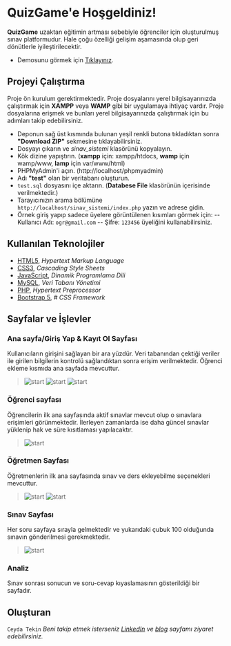 ﻿# QuizGame'e Hoşgeldiniz!

**QuizGame** uzaktan eğitimin artması sebebiyle öğrenciler için oluşturulmuş sınav platformudur. Hale çoğu özelliği gelişim aşamasında olup geri dönütlerle iyileştirilecektir.
* Demosunu görmek için [Tıklayınız](http://quizgame.eu5.org/index.php).

## Projeyi Çalıştırma
Proje ön kurulum gerektirmektedir. Proje dosyalarını yerel bilgisayarınızda çalıştırmak için **XAMPP** veya **WAMP** gibi bir uygulamaya ihtiyaç vardır. Proje dosyalarına erişmek ve bunları yerel bilgisayarınızda çalıştırmak için bu adımları takip edebilirsiniz.
- Deponun sağ üst kısmında bulunan yeşil renkli butona tıkladıktan sonra **"Download ZIP"** sekmesine tıklayabilirsiniz.
- Dosyayı çıkarın ve _sinav_sistemi_ klasörünü kopyalayın.
- Kök dizine yapıştırın. (**xampp** için: xampp/htdocs,  **wamp** için wamp/www,  **lamp** için var/www/html)
- PHPMyAdmin'i açın. (http://localhost/phpmyadmin)
- Adı **"test"** olan bir veritabanı oluşturun.
- `test.sql` dosyasını içe aktarın. (**Databese File** klasörünün içerisinde verilmektedir.)
- Tarayıcınızın arama bölümüne  `http://localhost/sinav_sistemi/index.php`  yazın ve adrese gidin.
- Örnek giriş yapıp sadece üyelere görüntülenen kısımları görmek için:
-- Kullanıcı Adı: `ogr@gmail.com`
-- Şifre: `123456` üyeliğini kullanabilirsiniz.

##  Kullanılan Teknolojiler

 - [HTML5](https://www.w3schools.com/html/), *Hypertext Markup Language*
 - [CSS3](https://www.w3schools.com/css/), *Cascading Style Sheets*
 - [JavaScript](https://www.javascript.com/),  *Dinamik Programlama Dili*
 - [MySQL](https://www.mysql.com/), *Veri Tabanı Yönetimi*
 - [PHP](https://www.php.net/),  *Hypertext Preprocessor*
 - [Bootstrap 5](https://getbootstrap.com/docs/5.0/getting-started/introduction/), *# CSS Framework*

## Sayfalar ve İşlevler
### Ana sayfa/Giriş Yap & Kayıt Ol Sayfası
Kullanıcıların girişini sağlayan bir ara yüzdür. Veri tabanından çektiği veriler ile girilen bilgilerin kontrolü sağlandıktan sonra erişim verilmektedir. Öğrenci ekleme kısmıda ana sayfada mevcuttur. 
>![start](https://user-images.githubusercontent.com/54938901/122468022-dab80f00-cfc3-11eb-9a45-274e96dde066.png)
>![start](https://user-images.githubusercontent.com/54938901/122468042-df7cc300-cfc3-11eb-94a7-6a308c219ada.png)
>![start](https://user-images.githubusercontent.com/54938901/122468015-d8ee4b80-cfc3-11eb-9541-b95ee70c0ac4.png)

### Öğrenci sayfası
Öğrencilerin ilk ana sayfasında aktif sınavlar mevcut olup o sınavlara erişimleri görünmektedir. İlerleyen zamanlarda ise daha güncel sınavlar yüklenip hak ve süre kısıtlaması yapılacaktır.
>![start](https://user-images.githubusercontent.com/54938901/122468035-de4b9600-cfc3-11eb-89db-f0c9d52916ab.png)
### Öğretmen Sayfası
Öğretmenlerin ilk ana sayfasında sınav ve ders ekleyebilme seçenekleri mevcuttur.
>![start](https://user-images.githubusercontent.com/54938901/122468027-dbe93c00-cfc3-11eb-8f53-2894374a87d6.png)
>![start](https://user-images.githubusercontent.com/54938901/122468032-dd1a6900-cfc3-11eb-901b-d8ca23b14bf8.png)
### Sınav Sayfası
Her soru sayfaya sırayla gelmektedir ve yukarıdaki çubuk 100 olduğunda sınavın gönderilmesi gerekmektedir.
>![start](https://user-images.githubusercontent.com/54938901/122468039-dee42c80-cfc3-11eb-9908-4c836fd2d641.png)
### Analiz
Sınav sonrası sonucun ve soru-cevap kıyaslamasının gösterildiği bir sayfadır.
## Oluşturan
`Ceyda Tekin`
*Beni takip etmek isterseniz [LinkedIn](https://www.linkedin.com/in/ceydatekin/) ve [blog](https://www.ceydatekin.com/)   sayfamı ziyaret edebilirsiniz.*
